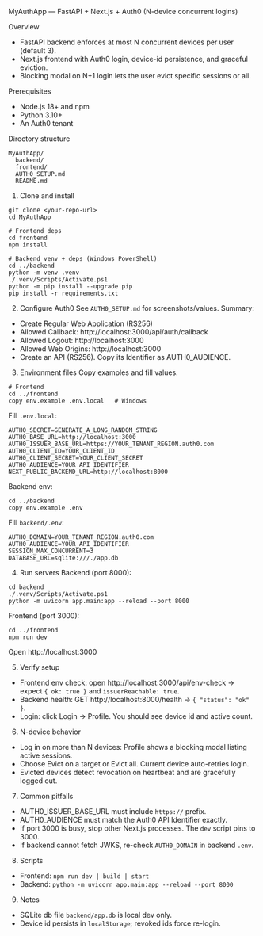 MyAuthApp — FastAPI + Next.js + Auth0 (N-device concurrent logins)

Overview
- FastAPI backend enforces at most N concurrent devices per user (default 3).
- Next.js frontend with Auth0 login, device-id persistence, and graceful eviction.
- Blocking modal on N+1 login lets the user evict specific sessions or all.

Prerequisites
- Node.js 18+ and npm
- Python 3.10+
- An Auth0 tenant

Directory structure
```
MyAuthApp/
  backend/
  frontend/
  AUTH0_SETUP.md
  README.md
```

1) Clone and install
```
git clone <your-repo-url>
cd MyAuthApp

# Frontend deps
cd frontend
npm install

# Backend venv + deps (Windows PowerShell)
cd ../backend
python -m venv .venv
./.venv/Scripts/Activate.ps1
python -m pip install --upgrade pip
pip install -r requirements.txt
```

2) Configure Auth0
See `AUTH0_SETUP.md` for screenshots/values. Summary:
- Create Regular Web Application (RS256)
- Allowed Callback: http://localhost:3000/api/auth/callback
- Allowed Logout: http://localhost:3000
- Allowed Web Origins: http://localhost:3000
- Create an API (RS256). Copy its Identifier as AUTH0_AUDIENCE.

3) Environment files
Copy examples and fill values.
```
# Frontend
cd ../frontend
copy env.example .env.local   # Windows
```
Fill `.env.local`:
```
AUTH0_SECRET=GENERATE_A_LONG_RANDOM_STRING
AUTH0_BASE_URL=http://localhost:3000
AUTH0_ISSUER_BASE_URL=https://YOUR_TENANT_REGION.auth0.com
AUTH0_CLIENT_ID=YOUR_CLIENT_ID
AUTH0_CLIENT_SECRET=YOUR_CLIENT_SECRET
AUTH0_AUDIENCE=YOUR_API_IDENTIFIER
NEXT_PUBLIC_BACKEND_URL=http://localhost:8000
```

Backend env:
```
cd ../backend
copy env.example .env
```
Fill `backend/.env`:
```
AUTH0_DOMAIN=YOUR_TENANT_REGION.auth0.com
AUTH0_AUDIENCE=YOUR_API_IDENTIFIER
SESSION_MAX_CONCURRENT=3
DATABASE_URL=sqlite:///./app.db
```

4) Run servers
Backend (port 8000):
```
cd backend
./.venv/Scripts/Activate.ps1
python -m uvicorn app.main:app --reload --port 8000
```

Frontend (port 3000):
```
cd ../frontend
npm run dev
```

Open http://localhost:3000

5) Verify setup
- Frontend env check: open http://localhost:3000/api/env-check → expect `{ ok: true }` and `issuerReachable: true`.
- Backend health: GET http://localhost:8000/health → `{ "status": "ok" }`.
- Login: click Login → Profile. You should see device id and active count.

6) N-device behavior
- Log in on more than N devices: Profile shows a blocking modal listing active sessions.
- Choose Evict on a target or Evict all. Current device auto-retries login.
- Evicted devices detect revocation on heartbeat and are gracefully logged out.

7) Common pitfalls
- AUTH0_ISSUER_BASE_URL must include `https://` prefix.
- AUTH0_AUDIENCE must match the Auth0 API Identifier exactly.
- If port 3000 is busy, stop other Next.js processes. The `dev` script pins to 3000.
- If backend cannot fetch JWKS, re-check `AUTH0_DOMAIN` in backend `.env`.

8) Scripts
- Frontend: `npm run dev | build | start`
- Backend: `python -m uvicorn app.main:app --reload --port 8000`

9) Notes
- SQLite db file `backend/app.db` is local dev only.
- Device id persists in `localStorage`; revoked ids force re-login.


